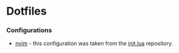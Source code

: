 # Dotfiles

### Configurations
- [nvim](/nvim) - this configuration was taken from the [init.lua](https://github.com/ThePrimeagen/init.lua) repository.
